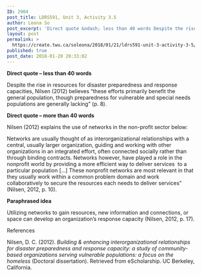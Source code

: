 ```yaml
---
ID: 2904
post_title: LDRS591, Unit 3, Activity 3.5
author: Leona So
post_excerpt: 'Direct quote &ndash; less than 40 words Despite the rise in resources for disaster preparedness and response capacities, Nilsen (2012) believes &ldquo;these efforts primarily benefit the general population, though preparedness for vulnerable and special needs populations are generally lacking&rdquo; (p. 8). Direct quote &ndash; more than 40 words Nilsen (2012) explains the use of networks &hellip; <p><a href="https://create.twu.ca/soleona/2018/01/21/ldrs591-unit-3-activity-3-5/">Continue reading<span> "LDRS591, Unit 3, Activity 3.5"</span></a></p>'
layout: post
permalink: >
  https://create.twu.ca/soleona/2018/01/21/ldrs591-unit-3-activity-3-5/
published: true
post_date: 2018-01-20 20:33:02
---
```

<strong>Direct quote &#8211; less than 40 words</strong>

Despite the rise in resources for disaster preparedness and response capacities, Nilsen (2012) believes &#8220;these efforts primarily benefit the general population, though preparedness for vulnerable and special needs populations are generally lacking&#8221; (p. 8).

<strong>Direct quote &#8211; more than 40 words</strong>

Nilsen (2012) explains the use of networks in the non-profit sector below:

Networks are usually thought of as interorganizational relationships with a central, usually larger organization, guiding and working with other organizations in an integrated effort, often connected socially rather than through binding contracts. Networks however, have played a role in the nonprofit world by providing a more efficient way to deliver services  to a particular population [&#8230;] These nonprofit networks are most relevant in that they usually work within a common problem domain and work collaboratively to secure the resources each needs to deliver services&#8221; (Nilsen, 2012, p. 10).

<strong>Paraphrased idea</strong>

Utilizing networks to gain resources, new information and connections, or space can develop an organization&#8217;s response capacity (Nilsen, 2012, p. 17).

References

Nilsen, D. C. (2012). <em>Building &amp; enhancing interorganizational relationships for disaster preparedness and response capacity: a study of community-based organizations serving vulnerable populations: a focus on the homeless </em>(Doctoral dissertation). Retrieved from eScholarship. UC Berkeley, California.